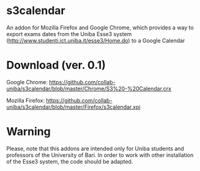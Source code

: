 s3calendar
==========

An addon for Mozilla Firefox and Google Chrome, which provides a way to export exams dates from the Uniba Esse3 system (http://www.studenti.ict.uniba.it/esse3/Home.do) to a Google Calendar

Download (ver. 0.1)
========
Google Chrome: https://github.com/collab-uniba/s3calendar/blob/master/Chrome/S3%20-%20Calendar.crx

Mozilla Firefox: https://github.com/collab-uniba/s3calendar/blob/master/Firefox/s3calendar.xpi

Warning
=======
Please, note that this addons are intended only for Uniba students and professors of the University of Bari. In order to work with other installation of the Esse3 system, the code should be adapted.
